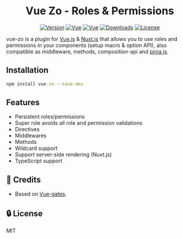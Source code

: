 
<h1 align="center" style="text-align:center">Vue Zo - Roles & Permissions</h1>

<p align="center">
  <a href="https://www.npmjs.com/package/vue-zo"><img src="https://img.shields.io/npm/v/vue-zo.svg" alt="Version"></a>
  <a href="https://vuejs.org/"><img src="https://badgen.net/badge/Vue/2.x/cyan" alt="Vue"></a>
  <a href="https://vuejs.org/"><img src="https://badgen.net/badge/Vue/3.x/cyan" alt="Vue"></a>
  <a href="https://www.npmjs.com/package/vue-zo"><img src="https://img.shields.io/npm/dm/vue-zo.svg" alt="Downloads"></a>
  <a href="LICENSE"><img src="https://img.shields.io/npm/l/vue-zo.svg" alt="License"></a>
</p>

vue-zo is a plugin for [Vue.js](https://vuejs.org/) & [Nuxt.js](https://nuxtjs.org/) that allows you to use roles and permissions in your components (setup macro & option API), also compatible as middleware, methods, composition-api and [pinia.js](https://pinia.vuejs.org/).

## Installation

```cmd
npm install vue-zo --save-dev
```
## Features

- Persistent roles/permissions
- Super role avoids all role and permission validations
- Directives
- Middlewares
- Methods
- Wildcard support
- Support server-side rendering (Nuxt.js)
- TypeScript support

## 🙈 Credits

- Based on [Vue-gates](https://github.com/williamcruzme/vue-gates).

## 🔒 License

MIT
